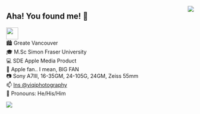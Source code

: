 <a href="https://github.com/SaoYan"><img align="right" src="https://github-readme-stats.vercel.app/api?username=SaoYan&theme=solarized-light&show_icons=true&count_private=true&include_all_commits=true&custom_title=Ta-da%21&hide_border=true"></a>

## Aha! You found me! 👋

<a href="https://saoyan.github.io"><img src="https://img.shields.io/website?ddown_message=Offline&label=saoyan.github.io&style=for-the-badge&up_message=Online&url=https%3A%2F%2Fsaoyan.github.io" width="auto" height="32"></a>
<br/>
🏙 Greate Vancouver
<br/>
🎓 M.Sc Simon Fraser University
<br/>
💻 SDE Apple Media Product
<br/>
 Apple fan.. I mean, BIG FAN
<br/>
📷 Sony A7III, 16-35GM, 24-105G, 24GM, Zeiss 55mm
<br/>
📫 [Ins @yiqiphotography](https://www.instagram.com/yiqiphotography/)
<br/>
🌈 Pronouns: He/His/Him
<br/>

<a href="https://wakatime.com"><img align="center" src="https://wakatime.com/share/@saoyan/41f919c5-88cf-4eec-b6ba-3587b71bbd1a.png" /></a>
